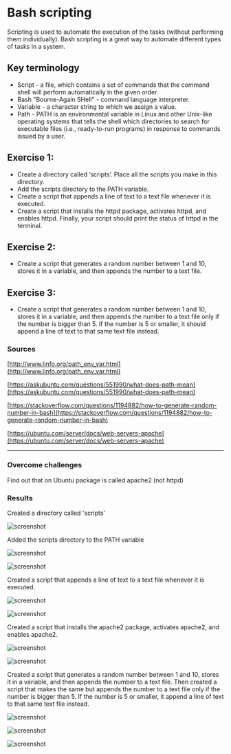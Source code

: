 # Bash scripting

Scripting is used to automate the execution of the tasks (without performing them individually). Bash scripting is a great way to automate different types of tasks in a system. 

## Key terminology

- Script - a file, which contains a set of commands that the command shell will perform automatically in the given order.
- Bash "Bourne-Again SHell" - command language interpreter.
- Variable - a character string to which we assign a value.
- Path - PATH is an environmental variable in Linux and other Unix-like operating systems that tells the shell which directories to search for executable files (i.e., ready-to-run programs) in response to commands issued by a user.


## Exercise 1:

- Create a directory called ‘scripts’. Place all the scripts you make in this directory.
- Add the scripts directory to the PATH variable.
- Create a script that appends a line of text to a text file whenever it is executed.
- Create a script that installs the httpd package, activates httpd, and enables httpd. Finally, your script should print the status of httpd in the terminal.

## Exercise 2:

- Create a script that generates a random number between 1 and 10, stores it in a variable, and then appends the number to a text file.

## Exercise 3:

- Create a script that generates a random number between 1 and 10, stores it in a variable, and then appends the number to a text file only if the number is bigger than 5. If the number is 5 or smaller, it should append a line of text to that same text file instead.



### Sources

[http://www.linfo.org/path_env_var.html](http://www.linfo.org/path_env_var.html)

[https://askubuntu.com/questions/551990/what-does-path-mean](https://askubuntu.com/questions/551990/what-does-path-mean)

[https://stackoverflow.com/questions/1194882/how-to-generate-random-number-in-bash](https://stackoverflow.com/questions/1194882/how-to-generate-random-number-in-bash)

[https://ubuntu.com/server/docs/web-servers-apache](https://ubuntu.com/server/docs/web-servers-apache)


****

### Overcome challenges

Find out that on Ubuntu package is called apache2 (not httpd)


### Results
Created a directory called 'scripts'

![screenshot](/00_includes/linux_07_1_1_screenshot.png)

Added the scripts directory to the PATH variable

![screenshot](/00_includes/linux_07_1_2_screenshot.png)

![screenshot](/00_includes/linux_07_1_3_screenshot.png)

Created a script that appends a line of text to a text file whenever it is executed.

![screenshot](/00_includes/linux_07_1_4_screenshot.png)

![screenshot](/00_includes/linux_07_1_5_screenshot.png)

Created a script that installs the apache2 package, activates apache2, and enables apache2.

![screenshot](/00_includes/linux_07_1_6_screenshot.png)

![screenshot](/00_includes/linux_07_1_7_screenshot.png)

Created a script that generates a random number between 1 and 10, stores it in a variable, and then appends the number to a text file. Then created a script that makes the same but appends the number to a text file only if the number is bigger than 5. If the number is 5 or smaller, it append a line of text to that same text file instead.

![screenshot](/00_includes/linux_07_2_and_3_screenshot.png)

![screenshot](/00_includes/linux_07_2_screenshot.png)

![screenshot](/00_includes/linux_07_3_screenshot.png)

